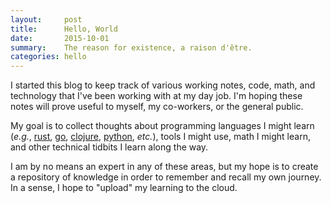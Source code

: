 ```yaml
---
layout:     post
title:      Hello, World
date:       2015-10-01
summary:    The reason for existence, a raison d'être.
categories: hello
---
```


I started this blog to keep track of various working notes, code, math,
and technology that I've been working with at my day job. I'm hoping
these notes will prove useful to myself, my co-workers, or the general public.

My goal is to collect thoughts about programming languages I might learn (_e.g._, [rust](https://rust-lang.org), [go](https://golang.org), [clojure](https://clojure.org), [python](https://python.org), _etc._), tools I might use, math I might learn, and other technical tidbits I learn along the way.

I am by no means an expert in any of these areas, but my hope is to create a repository of knowledge in order to remember and recall my own journey. In a sense, I hope to "upload" my learning to the cloud.
